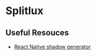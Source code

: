 # Splitlux


## Useful Resouces
* [React Native shadow generator](https://ethercreative.github.io/react-native-shadow-generator/)